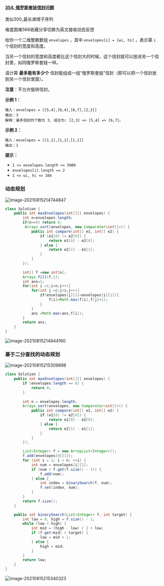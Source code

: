 #### [354. 俄罗斯套娃信封问题](https://leetcode-cn.com/problems/russian-doll-envelopes/)

类似300_最长递增子序列

难度困难566收藏分享切换为英文接收动态反馈

给你一个二维整数数组 `envelopes` ，其中 `envelopes[i] = [wi, hi]` ，表示第 `i` 个信封的宽度和高度。

当另一个信封的宽度和高度都比这个信封大的时候，这个信封就可以放进另一个信封里，如同俄罗斯套娃一样。

请计算 **最多能有多少个** 信封能组成一组“俄罗斯套娃”信封（即可以把一个信封放到另一个信封里面）。

**注意**：不允许旋转信封。

**示例 1：**

```
输入：envelopes = [[5,4],[6,4],[6,7],[2,3]]
输出：3
解释：最多信封的个数为 3, 组合为: [2,3] => [5,4] => [6,7]。
```

**示例 2：**

```
输入：envelopes = [[1,1],[1,1],[1,1]]
输出：1
```

 

**提示：**

- `1 <= envelopes.length <= 5000`
- `envelopes[i].length == 2`
- `1 <= wi, hi <= 104`

### 动态规划

![image-20210815214744847](C:\Users\solfeng\AppData\Roaming\Typora\typora-user-images\image-20210815214744847.png)

```Java
class Solution {
    public int maxEnvelopes(int[][] envelopes) {
        int n=envelopes.length;
        if(n==0) return 0;
         Arrays.sort(envelopes, new Comparator<int[]>() {
            public int compare(int[] e1, int[] e2) {
                if (e1[0] != e2[0]) {
                    return e1[0] - e2[0];
                } else {
                    return e2[1] - e1[1];
                }
            }
        });
        
        int[] f =new int[n];
        Arrays.fill(f,1);
        int ans=1;
        for(int i =1;i<n;i++){
            for(int j =0;j<i;j++){
                if(envelopes[j][1]<envelopes[i][1]){
                    f[i]=Math.max(f[i],f[j]+1);
                }
            }
            ans =Math.max(ans,f[i]);
        }
        return ans;
    }
}
```

![image-20210815214844160](C:\Users\solfeng\AppData\Roaming\Typora\typora-user-images\image-20210815214844160.png)

### 基于二分查找的动态规划

![image-20210815215309898](C:\Users\solfeng\AppData\Roaming\Typora\typora-user-images\image-20210815215309898.png)

```java
class Solution {
    public int maxEnvelopes(int[][] envelopes) {
        if (envelopes.length == 0) {
            return 0;
        }
        
        int n = envelopes.length;
        Arrays.sort(envelopes, new Comparator<int[]>() {
            public int compare(int[] e1, int[] e2) {
                if (e1[0] != e2[0]) {
                    return e1[0] - e2[0];
                } else {
                    return e2[1] - e1[1];
                }
            }
        });

        List<Integer> f = new ArrayList<Integer>();
        f.add(envelopes[0][1]);
        for (int i = 1; i < n; ++i) {
            int num = envelopes[i][1];
            if (num > f.get(f.size() - 1)) {
                f.add(num);
            } else {
                int index = binarySearch(f, num);
                f.set(index, num);
            }
        }
        return f.size();
    }

    public int binarySearch(List<Integer> f, int target) {
        int low = 0, high = f.size() - 1;
        while (low < high) {
            int mid = (high - low) / 2 + low;
            if (f.get(mid) < target) {
                low = mid + 1;
            } else {
                high = mid;
            }
        }
        return low;
    }
}
```

![image-20210815215340323](C:\Users\solfeng\AppData\Roaming\Typora\typora-user-images\image-20210815215340323.png)
